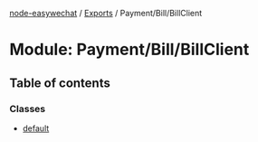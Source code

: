 [node-easywechat](../README.md) / [Exports](../modules.md) / Payment/Bill/BillClient

# Module: Payment/Bill/BillClient

## Table of contents

### Classes

- [default](../classes/Payment_Bill_BillClient.default.md)
